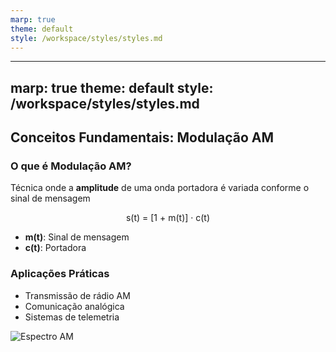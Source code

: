 ```yaml
---
marp: true
theme: default
style: /workspace/styles/styles.md
---
```

---
marp: true
theme: default
style: /workspace/styles/styles.md
---

## Conceitos Fundamentais: Modulação AM
<div class="grid-container" style="grid-template-columns: 1fr 1fr;">
  <div>
    <h3>O que é Modulação AM?</h3>
    <p>Técnica onde a <strong>amplitude</strong> de uma onda portadora é variada conforme o sinal de mensagem</p>
    <div style="text-align: center; margin: 10px 0;">
      s(t) = [1 + m(t)] · c(t)
    </div>
    <ul>
      <li><strong>m(t)</strong>: Sinal de mensagem</li>
      <li><strong>c(t)</strong>: Portadora</li>
    </ul>
  </div>
  <div>
    <h3>Aplicações Práticas</h3>
    <ul>
      <li>Transmissão de rádio AM</li>
      <li>Comunicação analógica</li>
      <li>Sistemas de telemetria</li>
    </ul>
    <img src="https://www.electronics-notes.com/images/amplitude-modulation-am-spectrum-01.svg" 
         alt="Espectro AM">
  </div>
</div>
